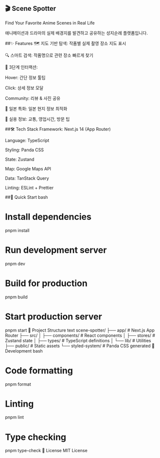 ## 🎬 Scene Spotter
Find Your Favorite Anime Scenes in Real Life

애니메이션과 드라마의 실제 배경지를 발견하고 공유하는 성지순례 플랫폼입니다.

##✨ Features
🗺️ 지도 기반 탐색: 작품별 실제 촬영 장소 지도 표시

🔍 스마트 검색: 작품명으로 관련 장소 빠르게 찾기

📍 3단계 인터랙션:

Hover: 간단 정보 툴팁

Click: 상세 정보 모달

Community: 리뷰 & 사진 공유

🎌 일본 특화: 일본 현지 정보 최적화

💫 실용 정보: 교통, 영업시간, 방문 팁

##🛠️ Tech Stack
Framework: Next.js 14 (App Router)

Language: TypeScript

Styling: Panda CSS

State: Zustand

Map: Google Maps API

Data: TanStack Query

Linting: ESLint + Prettier

##🚀 Quick Start
bash
# Install dependencies
pnpm install

# Run development server
pnpm dev

# Build for production
pnpm build

# Start production server
pnpm start
📁 Project Structure
text
scene-spotter/
├── app/                 # Next.js App Router
├── src/
│   ├── components/      # React components
│   ├── stores/         # Zustand state
│   ├── types/          # TypeScript definitions
│   └── lib/            # Utilities
├── public/             # Static assets
└── styled-system/      # Panda CSS generated
🎯 Development
bash
# Code formatting
pnpm format

# Linting
pnpm lint

# Type checking
pnpm type-check
📝 License
MIT License
